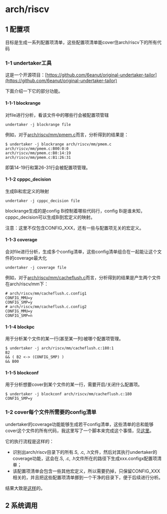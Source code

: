 # arch/riscv

## 1 配置项

目标是生成一系列配置项清单，这些配置项清单能cover住arch/riscv下的所有代码

### 1-1 undertaker工具

这是一个开源项目：[https://github.com/6eanut/original-undertaker-tailor](https://github.com/6eanut/original-undertaker-tailor)

下面介绍一下它的部分功能。

#### 1-1-1 blockrange

对file进行分析，看该文件中的哪些行会被配置项管辖

```shell
undertaker -j blockrange file
```

例如，对于[arch/riscv/mm/pmem.c](00_riscv/code/pmem.c)而言，分析得到的结果是：

```shell
$ undertaker -j blockrange arch/riscv/mm/pmem.c
arch/riscv/mm/pmem.c:B00:0:0
arch/riscv/mm/pmem.c:B0:14:19
arch/riscv/mm/pmem.c:B1:26:31
```

即第14-19行和第26-31行会被配置项管理。

#### 1-1-2 cpppc_decision

生成Bi和宏定义的映射

```shell
undertaker -j cpppc_decision file
```

blockrange生成的是config Bi控制着哪些代码行，config Bi是谁未知，cpppc_decision可以生成Bi到宏定义的映射。

注意：这里不仅包含CONFIG_XXX，还有一些与配置项无关的宏定义。

#### 1-1-3 coverage

会对file进行分析，生成多个config清单，这些config清单组合在一起能让这个文件的coverage最大化

```shell
undertaker -j coverage file
```

例如，对于[arch/riscv/mm/cacheflush.c](00_riscv/code/cacheflush.c)而言，分析得到的结果是产生两个文件在arch/riscv/mm下：

```shell
# arch/riscv/mm/cacheflush.c.config1
CONFIG_MMU=y
CONFIG_SMP=y
# arch/riscv/mm/cacheflush.c.config2
CONFIG_MMU=y
CONFIG_SMP=n
```

#### 1-1-4 blockpc

用于分析某个文件的某一行(甚至某一列)被哪个配置项管理。

```shell
$ undertaker -j arch/riscv/mm/cacheflush.c:180:1
B2
&& ( B2 <-> (CONFIG_SMP) )
&& B00
```

#### 1-1-5 blockconf

用于分析想要cover到某个文件的某一行，需要开启/关闭什么配置项。

```shell
$ undertaker -j blockconf arch/riscv/mm/cacheflush.c:180
CONFIG_SMP=y
```

### 1-2 cover每个文件所需要的config清单

undertaker的coverage功能能够生成若干config清单，这些清单的总和能够cover这个文件的所有代码，我这里写了一个脚本来完成这个事情，见[这里](00_riscv/code/configs_cover_file.sh)。

它的执行流程是这样的：

* 识别出arch/riscv目录下的所有.S, .c, .h文件，然后对其执行undertaker的coverage功能，这会在.S, .c, .h文件所在的路径下生成xxx.configx配置项清单；
* 该配置项清单会包含一些其他宏定义，所以需要扔掉，只保留CONFIG_XXX相关的，并且把这些配置项清单挪到一个干净的目录下，便于后续进行分析。

结果大致是[这样](00_riscv/code/configs_cover_file_result.txt)的。

## 2 系统调用
